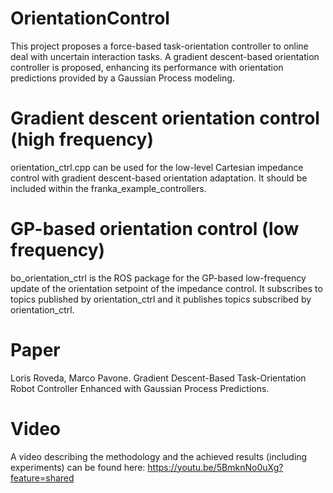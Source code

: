 # OrientationControl
This project proposes a force-based task-orientation controller to online deal with uncertain interaction tasks. A gradient descent-based orientation controller is proposed, enhancing its performance with orientation predictions provided by a Gaussian Process modeling.

# Gradient descent orientation control (high frequency)
orientation_ctrl.cpp can be used for the low-level Cartesian impedance control with gradient descent-based orientation adaptation. It should be included within the franka_example_controllers.

# GP-based orientation control (low frequency)
bo_orientation_ctrl is the ROS package for the GP-based low-frequency update of the orientation setpoint of the impedance control. It subscribes to topics published by orientation_ctrl and it publishes topics subscribed by orientation_ctrl.

# Paper
Loris Roveda, Marco Pavone. Gradient Descent-Based Task-Orientation Robot Controller Enhanced with Gaussian Process Predictions.

# Video
A video describing the methodology and the achieved results (including experiments) can be found here: https://youtu.be/5BmknNo0uXg?feature=shared
